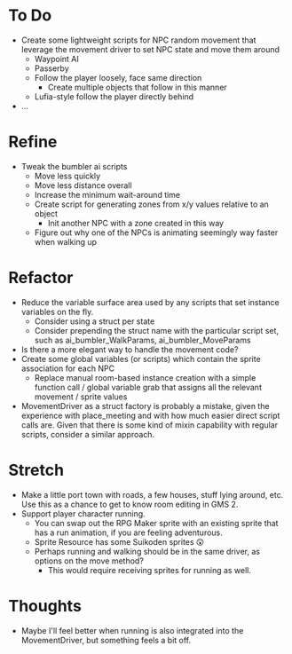 # To Do
- Create some lightweight scripts for NPC random movement that leverage the movement driver to set NPC state and move them around
  - Waypoint AI
  - Passerby
  - Follow the player loosely, face same direction
    - Create multiple objects that follow in this manner
  - Lufia-style follow the player directly behind
- ...

# Refine
- Tweak the bumbler ai scripts
  - Move less quickly
  - Move less distance overall
  - Increase the minimum wait-around time
  - Create script for generating zones from x/y values relative to an object
    - Init another NPC with a zone created in this way
  - Figure out why one of the NPCs is animating seemingly way faster when walking up


# Refactor
- Reduce the variable surface area used by any scripts that set instance variables on the fly.
  - Consider using a struct per state
  - Consider prepending the struct name with the particular script set, such as ai_bumbler_WalkParams, ai_bumbler_MoveParams
- Is there a more elegant way to handle the movement code?
- Create some global variables (or scripts) which contain the sprite association for each NPC
  - Replace manual room-based instance creation with a simple function call / global variable grab that assigns all the relevant movement / sprite values
- MovementDriver as a struct factory is probably a mistake, given the experience with place_meeting and with how much easier direct script calls are. Given that there is some kind of mixin capability with regular scripts, consider a similar approach. 

# Stretch
- Make a little port town with roads, a few houses, stuff lying around, etc. Use this as a chance to get to know room editing in GMS 2. 
- Support player character running.
  - You can swap out the RPG Maker sprite with an existing sprite that has a run animation, if you are feeling adventurous.
  - Sprite Resource has some Suikoden sprites 😲
  - Perhaps running and walking should be in the same driver, as options on the move method?
    - This would require receiving sprites for running as well.

# Thoughts
- Maybe I'll feel better when running is also integrated into the MovementDriver, but something feels a bit off.